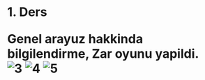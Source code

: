 
<h1> 1. Ders
  
  Genel arayuz hakkinda bilgilendirme, Zar oyunu yapildi.<br>
  ![3](https://user-images.githubusercontent.com/52275789/116010697-41a2f280-a629-11eb-8138-200041bafc07.png)
  ![4](https://user-images.githubusercontent.com/52275789/116010663-0accdc80-a629-11eb-8da4-0e28923b8582.png)
  ![5](https://user-images.githubusercontent.com/52275789/116010665-0c96a000-a629-11eb-84f3-e514e0a17f23.png)

  
